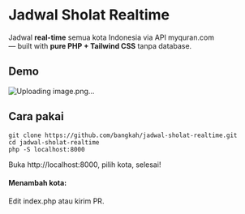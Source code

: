 # Jadwal Sholat Realtime
Jadwal **real-time** semua kota Indonesia via API myquran.com  
— built with **pure PHP + Tailwind CSS** tanpa database.

## Demo
![Uploading image.png…]()


## Cara pakai

    git clone https://github.com/bangkah/jadwal-sholat-realtime.git
    cd jadwal-sholat-realtime
    php -S localhost:8000

Buka http://localhost:8000, pilih kota, selesai!

#### Menambah kota:
Edit index.php atau kirim PR.
